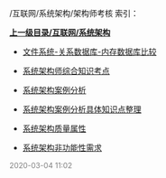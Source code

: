 /互联网/系统架构/架构师考核 索引：


**[上一级目录/互联网/系统架构](/互联网/系统架构/index.md)**

- [文件系统-关系数据库-内存数据库比较](/互联网/系统架构/架构师考核/文件系统-关系数据库-内存数据库比较.md)

- [系统架构师综合知识考点](/互联网/系统架构/架构师考核/系统架构师综合知识考点.md)

- [系统架构案例分析](/互联网/系统架构/架构师考核/系统架构案例分析.md)

- [系统架构案例分析具体知识点整理](/互联网/系统架构/架构师考核/系统架构案例分析具体知识点整理.md)

- [系统架构质量属性](/互联网/系统架构/架构师考核/系统架构质量属性.md)

- [系统架构非功能性需求](/互联网/系统架构/架构师考核/系统架构非功能性需求.md)


<font size=2 color='grey'> 2020-03-04 11:02 </font>